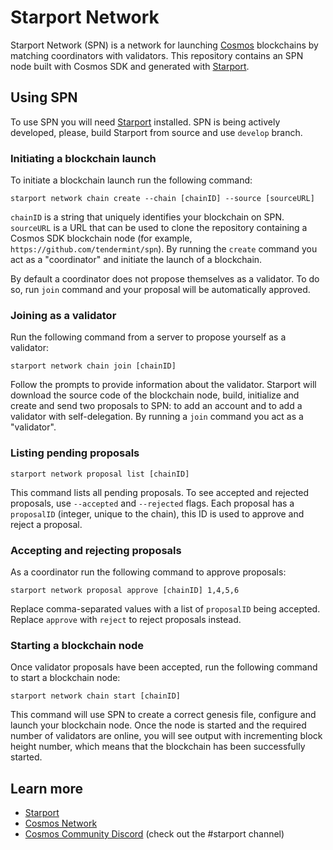 # Starport Network

Starport Network (SPN) is a network for launching [Cosmos](https://cosmos.network) blockchains by matching coordinators with validators. This repository contains an SPN node built with Cosmos SDK and generated with [Starport](https://github.com/tendermint/starport).

## Using SPN

To use SPN you will need [Starport](https://github.com/tendermint/starport) installed. SPN is being actively developed, please, build Starport from source and use `develop` branch.

### Initiating a blockchain launch

To initiate a blockchain launch run the following command:

```
starport network chain create --chain [chainID] --source [sourceURL]
```

`chainID` is a string that uniquely identifies your blockchain on SPN. `sourceURL` is a URL that can be used to clone the repository containing a Cosmos SDK blockchain node (for example, `https://github.com/tendermint/spn`). By running the `create` command you act as a "coordinator" and initiate the launch of a blockchain.

By default a coordinator does not propose themselves as a validator. To do so, run `join` command and your proposal will be automatically approved.

### Joining as a validator

Run the following command from a server to propose yourself as a validator:

```
starport network chain join [chainID]
```

Follow the prompts to provide information about the validator. Starport will download the source code of the blockchain node, build, initialize and create and send two proposals to SPN: to add an account and to add a validator with self-delegation. By running a `join` command you act as a "validator".

### Listing pending proposals

```
starport network proposal list [chainID]
```

This command lists all pending proposals. To see accepted and rejected proposals, use `--accepted` and `--rejected` flags. Each proposal has a `proposalID` (integer, unique to the chain), this ID is used to approve and reject a proposal.

### Accepting and rejecting proposals

As a coordinator run the following command to approve proposals:

```
starport network proposal approve [chainID] 1,4,5,6
```

Replace comma-separated values with a list of `proposalID` being accepted. Replace `approve` with `reject` to reject proposals instead.

### Starting a blockchain node

Once validator proposals have been accepted, run the following command to start a blockchain node:

```
starport network chain start [chainID]
```

This command will use SPN to create a correct genesis file, configure and launch your blockchain node. Once the node is started and the required number of validators are online, you will see output with incrementing block height number, which means that the blockchain has been successfully started.

## Learn more

* [Starport](https://github.com/tendermint/starport)
* [Cosmos Network](https://cosmos.network)
* [Cosmos Community Discord](https://discord.com/invite/W8trcGV) (check out the #starport channel)
